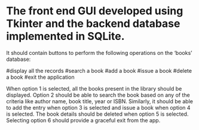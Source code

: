 # The front end GUI developed using Tkinter and the backend database implemented in SQLite.
It should contain buttons to perform the following operations on the ‘books’ database:

 

#display all the records
#search a book
#add a book
#issue a book
#delete a book
#exit the application
 

When option 1 is selected, all the books present in the library should be displayed. Option 2 should be able to search the book based on any of the criteria like author name, book title, year or ISBN. Similarly, it should be able to add the entry when option 3 is selected and issue a book when option 4 is selected. The book details should be deleted when option 5 is selected. Selecting option 6 should provide a graceful exit from the app.
